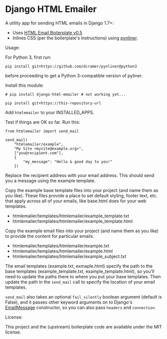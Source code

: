 Django HTML Emailer
===================

A utility app for sending HTML emails in Django 1.7+:

* Uses [HTML Email Boilerplate v0.5](http://htmlemailboilerplate.com/)
* Inlines CSS (per the boilerplate's instructions) using [pynliner](https://pythonhosted.org/pynliner/).

Usage:

For Python 3, first run:

    pip install git+https://github.com/dcramer/pynliner@python3

before proceeding to get a Python 3-compatible version of pyliner.

Install this module:

	# pip install django-html-emailer # not working yet...
	
	pip install git+https://this-repository-url

Add `htmlemailer` to your INSTALLED_APPS.

Test if things are OK so far. Run this:

	from htmlemailer import send_mail

	send_mail(
		"htmlemailer/example",
		"My Site <mysite@example.org>",
		["you@recipient.com"],
		{
			"my_message": "Hello & good day to you!"
		})

Replace the recipient address with your email address. This should send you a message using the example template.

Copy the example base template files into your project (and name them as you like). These files provide a place to set default styling, footer text, etc. that apply across all of your emails, like base.html does for your web templates.

* htmlemailer/templates/htmlemailer/example_template.txt
* htmlemailer/templates/htmlemailer/example_template.html

Copy the example email files into your project (and name them as you like) to provide the content for particular emails.

* htmlemailer/templates/htmlemailer/example.txt
* htmlemailer/templates/htmlemailer/example.html
* htmlemailer/templates/htmlemailer/example_subject.txt

The email templates (example.txt, exmaple.html) specify the path to the base templates (example_template.txt, example_template.html), so you'll need to update the paths there to where you put your base templates. Then update the path in the `send_mail` call to specify the location of your email templates.

`send_mail` also takes an optional `fail_silently` boolean argument (default is False), and it passes other keyword arguments on to Django's [EmailMessage](https://docs.djangoproject.com/en/1.7/topics/email/#django.core.mail.EmailMessage) constructor, so you can also pass `headers` and `connection`.

License:

This project and the (upstream) boilerplate code are available under the MIT license.

